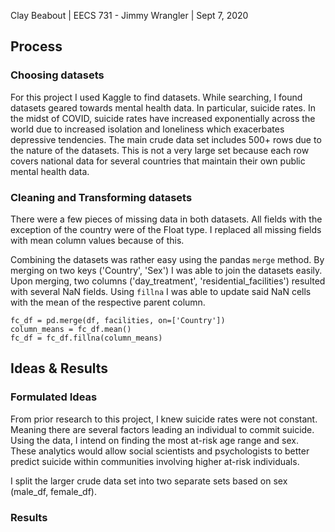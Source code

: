 Clay Beabout | EECS 731 - Jimmy Wrangler | Sept 7, 2020

## Process

### Choosing datasets
For this project I used Kaggle to find datasets. While searching, I found datasets geared towards mental health data. In particular, suicide rates. In the midst of COVID, suicide rates have increased exponentially across the world due to increased isolation and loneliness which exacerbates depressive tendencies. The main crude data set includes 500+ rows due to the nature of the datasets. This is not a very large set because each row covers national data for several countries that maintain their own public mental health data. 

### Cleaning and Transforming datasets
There were a few pieces of missing data in both datasets. All fields with the exception of the country were of the Float type. I replaced all missing fields with mean column values because of this. 

Combining the datasets was rather easy using the pandas `merge` method. By merging on two keys ('Country', 'Sex') I was able to join the datasets easily. Upon merging, two columns ('day_treatment', 'residential_facilities') resulted with several NaN fields. Using `fillna` I was able to update said NaN cells with the mean of the respective parent column.

```
fc_df = pd.merge(df, facilities, on=['Country'])
column_means = fc_df.mean()
fc_df = fc_df.fillna(column_means)
```

## Ideas & Results

### Formulated Ideas 
From prior research to this project, I knew suicide rates were not constant. Meaning there are several factors leading an individual to commit suicide. Using the data, I intend on finding the most at-risk age range and sex. These analytics would allow social scientists and psychologists to better predict suicide within communities involving higher at-risk individuals. 

I split the larger crude data set into two separate sets based on sex (male_df, female_df). 


### Results 